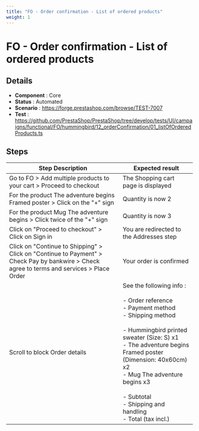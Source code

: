 ```yaml
---
title: "FO - Order confirmation - List of ordered products"
weight: 1
---
```


# FO - Order confirmation - List of ordered products
## Details
* **Component** : Core
* **Status** : Automated
* **Scenario** : https://forge.prestashop.com/browse/TEST-7007
* **Test** : https://github.com/PrestaShop/PrestaShop/tree/develop/tests/UI/campaigns/functional/FO/hummingbird/12_orderConfirmation/01_listOfOrderedProducts.ts

## Steps
| Step Description | Expected result |
| ----- | ----- |
| Go to FO > Add multiple products to your cart > Proceed to checkout | The Shopping cart page is displayed |
| For the product The adventure begins Framed poster > Click on the "+" sign | Quantity is now 2 |
| For the product Mug The adventure begins > Click twice of the "+" sign | Quantity is now 3 |
| Click on "Proceed to checkout" > Click on Sign in | You are redirected to the Addresses step |
| Click on "Continue to Shipping" > Click on "Continue to Payment" > Check Pay by bankwire > Check agree to terms and services > Place Order | Your order is confirmed |
| Scroll to block Order details | See the following info : <br><br>- Order reference<br>- Payment method<br>- Shipping method<br><br>- Hummingbird printed sweater (Size: S) x1<br>- The adventure begins Framed poster (Dimension: 40x60cm) x2<br>- Mug The adventure begins x3<br><br>- Subtotal<br>- Shipping and handling<br>- Total (tax incl.) |
